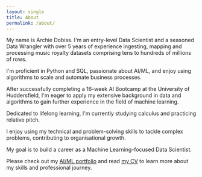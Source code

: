 ```yaml
---
layout: single
title: About
permalink: /about/
---
```


My name is Archie Dobiss. I'm an entry-level Data Scientist and a seasoned Data Wrangler with over 5 years of experience ingesting, mapping and processing music royalty datasets comprising tens to hundreds of millions of rows.

I'm proficient in Python and SQL, passionate about AI/ML, and enjoy using algorithms to scale and automate business processes.

After successfully completing a 16-week AI Bootcamp at the University of Huddersfield, I'm eager to apply my extensive background in data and algorithms to gain further experience in the field of machine learning.

Dedicated to lifelong learning, I'm currently studying calculus and practicing relative pitch.

I enjoy using my technical and problem-solving skills to tackle complex problems, contributing to organisational growth.

My goal is to build a career as a Machine Learning-focused Data Scientist. 

Please check out my [AI/ML portfolio](/projects) and read [my CV](/cv) to learn more about my skills and professional journey.